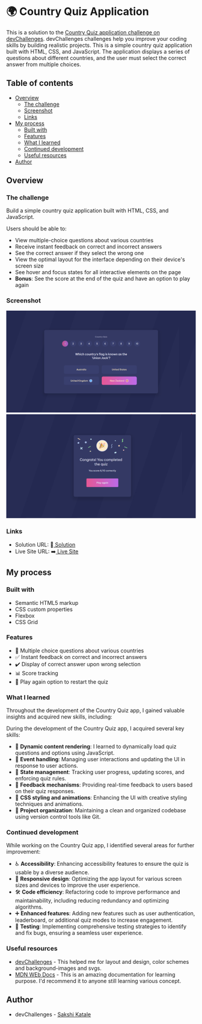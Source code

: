 # 🌍 Country Quiz Application

This is a solution to the [Country Quiz application challenge on devChallenges](https://devchallenges.io/editor/solution/24850). devChallenges challenges help you improve your coding skills by building realistic projects. 
This is a simple country quiz application built with HTML, CSS, and JavaScript. The application displays a series of questions about different countries, and the user must select the correct answer from multiple choices.


## Table of contents

- [Overview](#overview)
  - [The challenge](#the-challenge)
  - [Screenshot](#screenshot)
  - [Links](#links)
- [My process](#my-process)
  - [Built with](#built-with)
  - [Features](#features)
  - [What I learned](#what-i-learned)
  - [Continued development](#continued-development)
  - [Useful resources](#useful-resources)
- [Author](#author)
<!-- - [Acknowledgments](#acknowledgments) -->

## Overview

### The challenge

Build a simple country quiz application built with HTML, CSS, and JavaScript.

Users should be able to:

- View multiple-choice questions about various countries
- Receive instant feedback on correct and incorrect answers
- See the correct answer if they select the wrong one
- View the optimal layout for the interface depending on their device's screen size
- See hover and focus states for all interactive elements on the page
- **Bonus**: See the score at the end of the quiz and have an option to play again

### Screenshot

![](./screenshot.png)
![](./sc.png)

### Links

- Solution URL: 🔗[ Solution](https://github.com/sash-84/devChallenges.git)
- Live Site URL: ➡️[ Live Site](https://sash-84.github.io/devChallenges/Country-Quiz/index.html)

## My process

### Built with

- Semantic HTML5 markup
- CSS custom properties
- Flexbox
- CSS Grid

### Features 

- 📝 Multiple choice questions about various countries
- ✅ Instant feedback on correct and incorrect answers
- ✔️ Display of correct answer upon wrong selection
- 📊 Score tracking
- 🔄 Play again option to restart the quiz

### What I learned

Throughout the development of the Country Quiz app, I gained valuable insights and acquired new skills, including:

During the development of the Country Quiz app, I acquired several key skills:

- 🔄 **Dynamic content rendering**: I learned to dynamically load quiz questions and options using JavaScript.
- 🎯 **Event handling**: Managing user interactions and updating the UI in response to user actions.
- 🔄 **State management**: Tracking user progress, updating scores, and enforcing quiz rules.
- 💬 **Feedback mechanisms**: Providing real-time feedback to users based on their quiz responses.
- 🎨 **CSS styling and animations**: Enhancing the UI with creative styling techniques and animations.
- 📂 **Project organization**: Maintaining a clean and organized codebase using version control tools like Git.


### Continued development

While working on the Country Quiz app, I identified several areas for further improvement:

- ♿ **Accessibility**: Enhancing accessibility features to ensure the quiz is usable by a diverse audience.
- 📱 **Responsive design**: Optimizing the app layout for various screen sizes and devices to improve the user experience.
- 🛠️ **Code efficiency**: Refactoring code to improve performance and maintainability, including reducing redundancy and optimizing algorithms.
- ➕ **Enhanced features**: Adding new features such as user authentication, leaderboard, or additional quiz modes to increase engagement.
- 🧪 **Testing**: Implementing comprehensive testing strategies to identify and fix bugs, ensuring a seamless user experience.

### Useful resources

- [devChallenges](https://devchallenges.io/) - This helped me for layout and design, color schemes and background-images and svgs.
- [MDN WEb Docs](https://developer.mozilla.org/en-US/) - This is an amazing documentation for learning purpose. I'd recommend it to anyone still learning various concept.

## Author

<!-- - Website - [Add your name here](https://www.your-site.com) -->
- devChallenges - [Sakshi Katale](https://developer.mozilla.org/en-US/)

